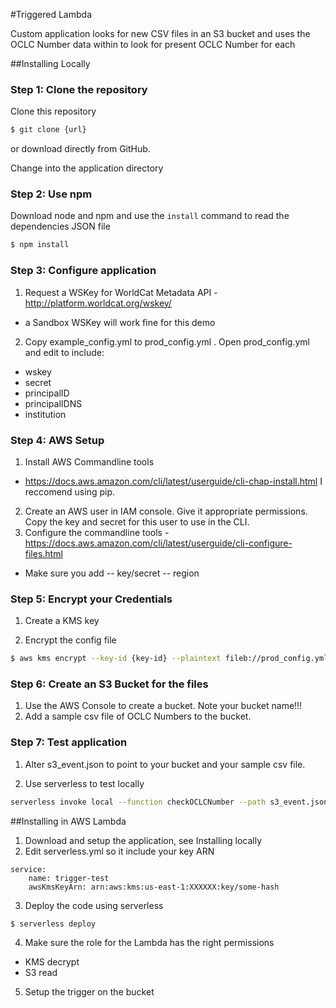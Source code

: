 #Triggered Lambda

Custom application looks for new CSV files in an S3 bucket and uses the OCLC Number data within to look for present OCLC Number for each

##Installing Locally

### Step 1: Clone the repository
Clone this repository

```bash
$ git clone {url}
```
or download directly from GitHub.

Change into the application directory

### Step 2: Use npm
Download node and npm and use the `install` command to read the dependencies JSON file 

```bash
$ npm install
```

### Step 3: Configure application
1. Request a WSKey for WorldCat Metadata API - http://platform.worldcat.org/wskey/
- a Sandbox WSKey will work fine for this demo

2. Copy example_config.yml to prod_config.yml . Open prod_config.yml and edit to include:
- wskey
- secret
- principalID 
- principalIDNS
- institution

### Step 4: AWS Setup

1. Install AWS Commandline tools
- https://docs.aws.amazon.com/cli/latest/userguide/cli-chap-install.html
I reccomend using pip.
2. Create an AWS user in IAM console. Give it appropriate permissions. Copy the key and secret for this user to use in the CLI. 
3. Configure the commandline tools - https://docs.aws.amazon.com/cli/latest/userguide/cli-configure-files.html

- Make sure you add 
-- key/secret
-- region

### Step 5: Encrypt your Credentials

1. Create a KMS key

2. Encrypt the config file

```bash
$ aws kms encrypt --key-id {key-id} --plaintext fileb://prod_config.yml --output text --query CiphertextBlob --output text | base64 -D > prod_config_encrypted.txt
```

### Step 6: Create an S3 Bucket for the files
1. Use the AWS Console to create a bucket. Note your bucket name!!!
2. Add a sample csv file of OCLC Numbers to the bucket.

### Step 7: Test application
1. Alter s3_event.json to point to your bucket and your sample csv file.

2. Use serverless to test locally

```bash
serverless invoke local --function checkOCLCNumber --path s3_event.json
```

##Installing in AWS Lambda

1. Download and setup the application, see Installing locally
2. Edit serverless.yml so it include your key ARN

```
service: 
    name: trigger-test
    awsKmsKeyArn: arn:aws:kms:us-east-1:XXXXXX:key/some-hash
```

3. Deploy the code using serverless

```bash
$ serverless deploy
```

4. Make sure the role for the Lambda has the right permissions
- KMS decrypt
- S3 read
5. Setup the trigger on the bucket
